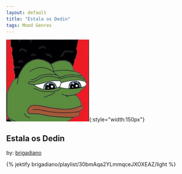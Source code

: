 ```yaml
---
layout: default
title: "Estala os Dedin"
tags: Mood Genres
---
```

![Pepe](/assets/img/dedin.png){:style="width:150px"}
## Estala os Dedin
by: [brigadiano](https://open.spotify.com/user/brigadiano)



{% jektify brigadiano/playlist/30bmAqa2YLmmqceJXOXEAZ/light %}